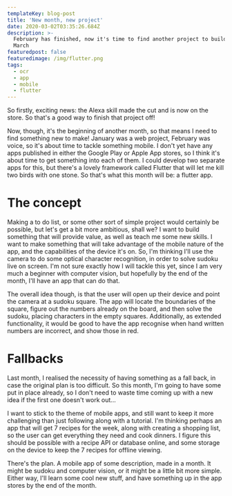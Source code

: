 ```yaml
---
templateKey: blog-post
title: 'New month, new project'
date: 2020-03-02T03:35:26.684Z
description: >-
  February has finished, now it's time to find another project to build for
  March
featuredpost: false
featuredimage: /img/flutter.png
tags:
  - ocr
  - app
  - mobile
  - flutter
---
```

So firstly, exciting news: the Alexa skill made the cut and is now on the store. So that's a good way to finish that project off!

Now, though, it's the beginning of another month, so that means I need to find something new to make! January was a web project, February was voice, so it's about time to tackle something mobile. I don't yet have any apps published in either the Google Play or Apple App stores, so I think it's about time to get something into each of them. I could develop two separate apps for this, but there's a lovely framework called Flutter that will let me kill two birds with one stone. So that's what this month will be: a flutter app.

# The concept

Making a to do list, or some other sort of simple project would certainly be possible, but let's get a bit more ambitious, shall we? I want to build something that will provide value, as well as teach me some new skills. I want to make something that will take advantage of the mobile nature of the app, and the capabilities of the device it's on. So, I'm thinking I'll use the camera to do some optical character recognition, in order to solve sudoku live on screen. I'm not sure exactly how I will tackle this yet, since I am very much a beginner with computer vision, but hopefully by the end of the month, I'll have an app that can do that.

The overall idea though, is that the user will open up their device and point the camera at a sudoku square. The app will locate the boundaries of the square, figure out the numbers already on the board, and then solve the sudoku, placing characters in the empty squares. Additionally, as extended functionality, it would be good to have the app recognise when hand written numbers are incorrect, and show those in red. 

# Fallbacks

Last month, I realised the necessity of having something as a fall back, in case the original plan is too difficult. So this month, I'm going to have some put in place already, so I don't need to waste time coming up with a new idea if the first one doesn't work out... 

I want to stick to the theme of mobile apps, and still want to keep it more challenging than just following along with a tutorial. I'm thinking perhaps an app that will get 7 recipes for the week, along with creating a shopping list, so the user can get everything they need and cook dinners. I figure this should be possible with a recipe API or database online, and some storage on the device to keep the 7 recipes for offline viewing. 

There's the plan. A mobile app of some description, made in a month. It might be sudoku and computer vision, or it might be a little bit more simple. Either way, I'll learn some cool new stuff, and have something up in the app stores by the end of the month.
